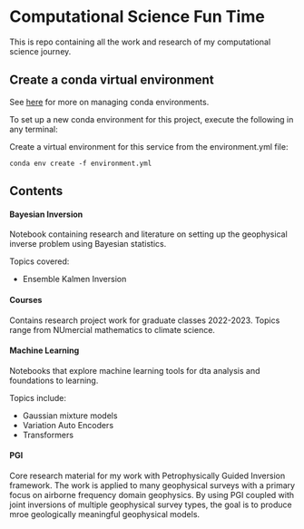 # Computational Science Fun Time

This is repo containing all the work and research of my computational science journey.

## Create a conda virtual environment
See [here](https://docs.conda.io/projects/conda/en/latest/user-guide/tasks/manage-environments.html) for more on managing conda environments.  

To set up a new conda environment for this project, execute the following in any terminal:  

Create a virtual environment for this service from the environment.yml file:
```
conda env create -f environment.yml
```

## Contents

#### **Bayesian Inversion**

Notebook containing research and literature on setting up the geophysical inverse problem using Bayesian statistics. 

Topics covered:

- Ensemble Kalmen Inversion


#### **Courses**

Contains research project work for graduate classes 2022-2023. Topics range from NUmercial mathematics to climate science.

#### **Machine Learning**

Notebooks that explore machine learning tools for dta analysis and foundations to learning.

Topics include:
- Gaussian mixture models
- Variation Auto Encoders
- Transformers


#### **PGI**

Core research material for my work with Petrophysically Guided Inversion framework. The work is applied to many geophysical surveys with a primary focus on airborne frequency domain geophysics. By using PGI coupled with joint inversions of multiple geophysical survey types, the goal is to produce mroe geologically meaningful geophysical models.


